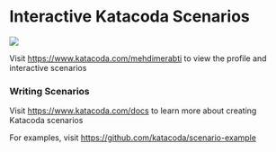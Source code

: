 # Interactive Katacoda Scenarios

[![](http://shields.katacoda.com/katacoda/mehdimerabti/count.svg)](https://www.katacoda.com/mehdimerabti "Get your profile on Katacoda.com")

Visit https://www.katacoda.com/mehdimerabti to view the profile and interactive scenarios

### Writing Scenarios
Visit https://www.katacoda.com/docs to learn more about creating Katacoda scenarios

For examples, visit https://github.com/katacoda/scenario-example
